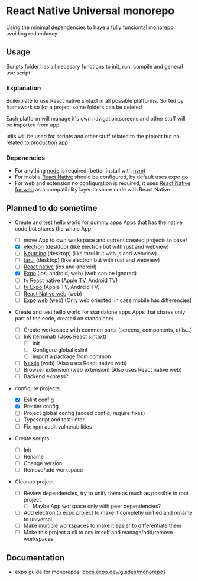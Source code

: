 # React Native Universal monorepo

Using the minimal dependencies to have a fully funciontal monorepo avoiding redundancy

## Usage

Scripts folder has all necesary functions to init, run, compile and general use script

### Explanation

Boilerplate to use React native sintaxt in all possible platforms. Sorted by framework so for a project some folders can be deleted

Each platform will manage it's own navigation,screens and other stuff will be imported from app.

utils will be used for scripts and other stuff related to the project but no related to production app

### Depenencies

- For anything [node](https://nodejs.org/es) is required (better install with [nvm](https://github.com/nvm-sh/nvm))
- For mobile [React Native](https://reactnative.dev/docs/environment-setup?guide=quickstart) should be configured, by default uses expo go
- For web and extension no configuration is required, it uses [React Native for web](https://necolas.github.io/react-native-web/) as a compatibility layer to share code with React Native

## Planned to do sometime

- Create and test hello world for dummy apps
  Apps that has the native code but shares the whole App

  - [ ] move App to own workspace and current created projects to base/<project>
  - [x] [electron](https://electronjs.org/) (desktop) (like electron but with rust and webview)
  - [ ] [Neutrlino](https://neutralino.js.org/) (desktop) (like tarui but with js and webview)
  - [ ] [tarui](https://tauri.app/) (desktop) (like electron but with rust and webview)
  - [ ] [React native](https://reactnative.dev/) (ios and android)
  - [x] [Expo](https://expo.dev/) (ios, android, web) (web can be ignored)
  - [ ] [tv React native](https://github.com/react-native-tvos/react-native-tvos) (Apple TV, Android TV)
  - [ ] [tv Expo](https://github.com/react-native-tvos/react-native-tvos) (Apple TV, Android TV)
  - [ ] [React Native web](https://necolas.github.io/react-native-web/) (web)
  - [ ] [Expo web](https://expo.dev/) (web) (Only web oriented, in case mobile has differencies)

- Create and test hello world for standalone apps
  Apps that shares only part of the code, created on standalone/<project>

  - [ ] Create workpsace with common parts (screens, components, utils...)
  - [ ] [Ink](https://github.com/vadimdemedes/ink) (terminal) (Uses React sintaxt)
    - [ ] init
    - [ ] Configure global eslint
    - [ ] import a package from common
  - [ ] [Nextjs](https://nextjs.org/) (web) (Also uses React native web)
  - [ ] Browser extension (web extension) (Also uses React native web)
  - [ ] Backend express?

- configure projects

  - [x] Eslint config
  - [x] Prettier config
  - [ ] Project global config (added config, require fixes)
  - [ ] Typescript and test linter
  - [ ] Fix npm audit vulnerabilities

- Create scripts

  - [ ] Init
  - [ ] Rename
  - [ ] Change version
  - [ ] Remove/add workspace

- Cleanup project

  - [ ] Review dependencies, try to unify them as much as possible in root project
    - [ ] Maybe App worspace only with peer dependencies?
  - [ ] Add electron to expo project to make it completly unified and rename to universal
  - [ ] Make multiple workspaces to make it easier to differentiate them
  - [ ] Make this project a cli to coy intself and manage/add/remove workspaces

## Documentation

- expo guide for monorepos: [docs.expo.dev/guides/monorepos](https://docs.expo.dev/guides/monorepos/)
